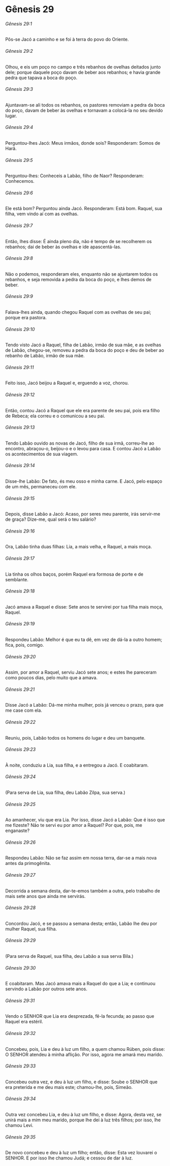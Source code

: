 # Gênesis 29

###### Gênesis 29:1

Pôs-se Jacó a caminho e se foi à terra do povo do Oriente.

###### Gênesis 29:2

Olhou, e eis um poço no campo e três rebanhos de ovelhas deitados junto dele; porque daquele poço davam de beber aos rebanhos; e havia grande pedra que tapava a boca do poço.

###### Gênesis 29:3

Ajuntavam-se ali todos os rebanhos, os pastores removiam a pedra da boca do poço, davam de beber às ovelhas e tornavam a colocá-la no seu devido lugar.

###### Gênesis 29:4

Perguntou-lhes Jacó: Meus irmãos, donde sois? Responderam: Somos de Harã.

###### Gênesis 29:5

Perguntou-lhes: Conheceis a Labão, filho de Naor? Responderam: Conhecemos.

###### Gênesis 29:6

Ele está bom? Perguntou ainda Jacó. Responderam: Está bom. Raquel, sua filha, vem vindo aí com as ovelhas.

###### Gênesis 29:7

Então, lhes disse: É ainda pleno dia, não é tempo de se recolherem os rebanhos; dai de beber às ovelhas e ide apascentá-las.

###### Gênesis 29:8

Não o podemos, responderam eles, enquanto não se ajuntarem todos os rebanhos, e seja removida a pedra da boca do poço, e lhes demos de beber.

###### Gênesis 29:9

Falava-lhes ainda, quando chegou Raquel com as ovelhas de seu pai; porque era pastora.

###### Gênesis 29:10

Tendo visto Jacó a Raquel, filha de Labão, irmão de sua mãe, e as ovelhas de Labão, chegou-se, removeu a pedra da boca do poço e deu de beber ao rebanho de Labão, irmão de sua mãe.

###### Gênesis 29:11

Feito isso, Jacó beijou a Raquel e, erguendo a voz, chorou.

###### Gênesis 29:12

Então, contou Jacó a Raquel que ele era parente de seu pai, pois era filho de Rebeca; ela correu e o comunicou a seu pai.

###### Gênesis 29:13

Tendo Labão ouvido as novas de Jacó, filho de sua irmã, correu-lhe ao encontro, abraçou-o, beijou-o e o levou para casa. E contou Jacó a Labão os acontecimentos de sua viagem.

###### Gênesis 29:14

Disse-lhe Labão: De fato, és meu osso e minha carne. E Jacó, pelo espaço de um mês, permaneceu com ele.

###### Gênesis 29:15

Depois, disse Labão a Jacó: Acaso, por seres meu parente, irás servir-me de graça? Dize-me, qual será o teu salário?

###### Gênesis 29:16

Ora, Labão tinha duas filhas: Lia, a mais velha, e Raquel, a mais moça.

###### Gênesis 29:17

Lia tinha os olhos baços, porém Raquel era formosa de porte e de semblante.

###### Gênesis 29:18

Jacó amava a Raquel e disse: Sete anos te servirei por tua filha mais moça, Raquel.

###### Gênesis 29:19

Respondeu Labão: Melhor é que eu ta dê, em vez de dá-la a outro homem; fica, pois, comigo.

###### Gênesis 29:20

Assim, por amor a Raquel, serviu Jacó sete anos; e estes lhe pareceram como poucos dias, pelo muito que a amava.

###### Gênesis 29:21

Disse Jacó a Labão: Dá-me minha mulher, pois já venceu o prazo, para que me case com ela.

###### Gênesis 29:22

Reuniu, pois, Labão todos os homens do lugar e deu um banquete.

###### Gênesis 29:23

À noite, conduziu a Lia, sua filha, e a entregou a Jacó. E coabitaram.

###### Gênesis 29:24

(Para serva de Lia, sua filha, deu Labão Zilpa, sua serva.)

###### Gênesis 29:25

Ao amanhecer, viu que era Lia. Por isso, disse Jacó a Labão: Que é isso que me fizeste? Não te servi eu por amor a Raquel? Por que, pois, me enganaste?

###### Gênesis 29:26

Respondeu Labão: Não se faz assim em nossa terra, dar-se a mais nova antes da primogênita.

###### Gênesis 29:27

Decorrida a semana desta, dar-te-emos também a outra, pelo trabalho de mais sete anos que ainda me servirás.

###### Gênesis 29:28

Concordou Jacó, e se passou a semana desta; então, Labão lhe deu por mulher Raquel, sua filha.

###### Gênesis 29:29

(Para serva de Raquel, sua filha, deu Labão a sua serva Bila.)

###### Gênesis 29:30

E coabitaram. Mas Jacó amava mais a Raquel do que a Lia; e continuou servindo a Labão por outros sete anos.

###### Gênesis 29:31

Vendo o SENHOR que Lia era desprezada, fê-la fecunda; ao passo que Raquel era estéril.

###### Gênesis 29:32

Concebeu, pois, Lia e deu à luz um filho, a quem chamou Rúben, pois disse: O SENHOR atendeu à minha aflição. Por isso, agora me amará meu marido.

###### Gênesis 29:33

Concebeu outra vez, e deu à luz um filho, e disse: Soube o SENHOR que era preterida e me deu mais este; chamou-lhe, pois, Simeão.

###### Gênesis 29:34

Outra vez concebeu Lia, e deu à luz um filho, e disse: Agora, desta vez, se unirá mais a mim meu marido, porque lhe dei à luz três filhos; por isso, lhe chamou Levi.

###### Gênesis 29:35

De novo concebeu e deu à luz um filho; então, disse: Esta vez louvarei o SENHOR. E por isso lhe chamou Judá; e cessou de dar à luz.


